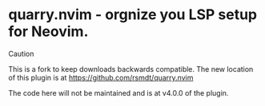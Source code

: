 # quarry.nvim - orgnize you LSP setup for **Neovim**.

> [!CAUTION]
>  This is a fork to keep downloads backwards compatible. The new location of this plugin is at https://github.com/rsmdt/quarry.nvim
>
> The code here will not be maintained and is at v4.0.0 of the plugin. 
